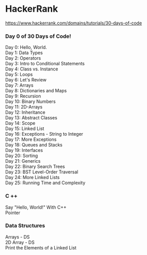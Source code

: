 # HackerRank

https://www.hackerrank.com/domains/tutorials/30-days-of-code<br>

<h3>Day 0 of 30 Days of Code!</h3>
Day 0: Hello, World.<br>
Day 1: Data Types<br>
Day 2: Operators<br>
Day 3: Intro to Conditional Statements<br>
Day 4: Class vs. Instance<br>
Day 5: Loops<br>
Day 6: Let's Review<br>
Day 7: Arrays<br>
Day 8: Dictionaries and Maps<br>
Day 9: Recursion<br>
Day 10: Binary Numbers<br>
Day 11: 2D-Arrays<br>
Day 12: Inheritance<br>
Day 13: Abstract Classes<br>
Day 14: Scope<br>
Day 15: Linked List<br>
Day 16: Exceptions - String to Integer<br>
Day 17: More Exceptions<br>
Day 18: Queues and Stacks<br>
Day 19: Interfaces<br>
Day 20: Sorting<br>
Day 21: Generics<br>
Day 22: Binary Search Trees<br>
Day 23: BST Level-Order Traversal<br>
Day 24: More Linked Lists<br>
Day 25: Running Time and Complexity<br>

<h3>C ++</h3>
Say "Hello, World!" With C++<br>
Pointer<br>

<h3>Data Structures</h3>
Arrays - DS<br>
2D Array - DS<br>
Print the Elements of a Linked List<br>

